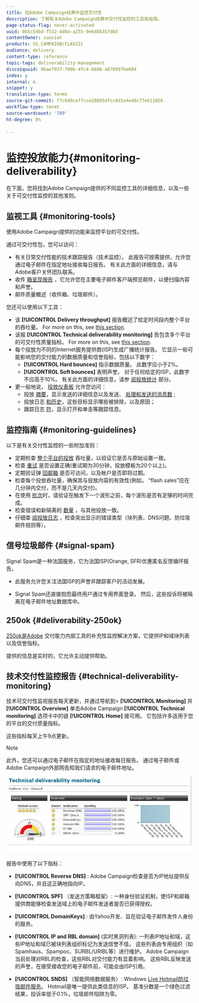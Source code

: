 ```yaml
---
title: 在Adobe Campaign经典中监控交付性
description: 了解有关Adobe Campaign经典中交付性监控的工具和指南。
page-status-flag: never-activated
uuid: 0b5c5dbd-f532-4d8a-a255-9e6d88357d8d
contentOwner: sauviat
products: SG_CAMPAIGN/CLASSIC
audience: delivery
content-type: reference
topic-tags: deliverability-management
discoiquuid: 0baef937-f00b-4fc4-8608-a870997be684
index: y
internal: n
snippet: y
translation-type: tm+mt
source-git-commit: f7c040ceffcce20805d7cc8d1e4e46c77e611056
workflow-type: tm+mt
source-wordcount: '789'
ht-degree: 0%

---
```



# 监控投放能力{#monitoring-deliverability}

在下面，您将找到Adobe Campaign提供的不同监控工具的详细信息，以及一些关于可交付性监控的其他准则。

## 监视工具 {#monitoring-tools}

使用Adobe Campaign提供的功能来监控平台的可交付性。

通过可交付性包，您可以访问：

* 有关日常交付性能的技术跟踪报告（技术监控）。 此报告可按需提供，允许您通过电子邮件在指定地址接收每日报告。 有关此方面的详细信息，请与Adobe客户关怀团队联系。
* 收件 [箱呈现报告](../../delivery/using/inbox-rendering.md) ，它允许您在主要电子邮件客户端预览邮件，以便扫描内容和声誉。
* 邮件质量概述（收件箱、垃圾邮件）。

您还可以使用以下工具：

* 该 **[!UICONTROL Delivery throughput]** 报告概述了给定时间段内整个平台的吞吐量。 For more on this, see [this section](../../reporting/using/global-reports.md#delivery-throughput).
* 该报 **[!UICONTROL Technical deliverability monitoring]** 告包含多个平台的可交付性质量指标。 For more on this, see [this section](#technical-deliverability-monitoring).
* 每个投放为不同的Internet服务提供商(ISP)生成广播统计报告。 它显示一些可能影响您的交付能力的数据质量和信誉指标，包括以下数字：
   * **[!UICONTROL Hard bounces]** 指示数据质量。 此数字应小于2%。
   * **[!UICONTROL Soft bounces]** 表明声誉。 对于任何给定的ISP，此数字不应高于10%。
   有关此方面的详细信息，请参 [阅投放统计](../../reporting/using/global-reports.md#delivery-statistics) 部分。
* 更一般地说， [投放仪表板](../../delivery/using/monitoring-a-delivery.md#delivery-dashboard) 允许您访问：
   * 投放 [摘要](../../delivery/using/monitoring-a-delivery.md#delivery-summary)，显示发送的详细信息以及发送、 [处理和发送的消息数](../../delivery/using/monitoring-a-delivery.md#number-of-messages-sent) ;
   * 投放日志 [和历史](../../delivery/using/monitoring-a-delivery.md#delivery-logs-and-history)，这些目标显示哪些被排除，以及原因；
   * 跟踪日志 [符](../../delivery/using/monitoring-a-delivery.md#tracking-logs)，显示打开和单击等跟踪信息。

## 监控指南 {#monitoring-guidelines}

以下是有关交付性监控的一些附加准则：

* 定期检查 [整个平台的投放](../../reporting/using/global-reports.md#delivery-throughput) 吞吐量，以验证它是否与原始设置一致。
* 检查 [重试](../../delivery/using/understanding-delivery-failures.md#retries-after-a-delivery-temporary-failure) 是否设置正确(重试期为30分钟，投放模板为20个以上)。
* 定期验证弹 [回邮箱](../../delivery/using/understanding-delivery-failures.md#bounce-mail-management) 是否可访问，以及帐户是否即将过期。
* 检查每个投放吞吐量，确保其与投放内容的有效性(例如， “flash sales”应在几分钟内交付，而不是几天内交付)。
* 在使用 [批次](../../delivery/using/steps-sending-the-delivery.md#sending-using-multiple-waves)时，请验证在触发下一个波形之前，每个波形是否有足够的时间完成。
* 检查错误和新隔离的 [数量](../../delivery/using/understanding-quarantine-management.md) ，与其他投放一致。
* 仔细查 [阅投放日志](../../delivery/using/monitoring-a-delivery.md#delivery-logs-and-history) ，检查突出显示的错误类型（块列表、DNS问题、防垃圾邮件规则等）。

## 信号垃圾邮件 {#signal-spam}

Signal Spam是一种法国服务，它为法国ISP(Orange, SFR)优惠匿名反馈循环报告。

* 此服务允许您关注法国ISP的声誉并跟踪客户的活动发展。

* Signal Spam还直接抱怨最终用户通过专用界面登录。 然后，这些投诉将被隔离在电子邮件地址数据库中。

## 250ok {#deliverability-250ok}

[250ok是Adobe](https://250ok.com/) 交付能力内部工具的补充性监控解决方案，它提供IP和域块列表以及信誉指标。

提供的信息是实时的，它允许主动提供帮助。

## 技术交付性监控报告 {#technical-deliverability-monitoring}

技术可交付性监视报告每天更新，并通过导航到> **[!UICONTROL Monitoring]** 并 **[!UICONTROL Overview]** 单击Adobe Campaign **[!UICONTROL Technical monitoring]** 选项卡中的链 **[!UICONTROL Home]** 接可用。 它包括许多适用于您的平台的交付质量指标。

这些指标每天上午9点更新。

>[!NOTE]
>
>此外，您还可以通过电子邮件在指定的地址接收每日报告。 通过电子邮件或Adobe Campaign外部网告知我们请求的电子邮件地址。

![](assets/s_tn_del_monitoring.png)

报告中使用了以下指标：

* **[!UICONTROL Reverse DNS]** : Adobe Campaign检查是否为IP地址提供反向DNS，并且这正确地指向IP。

* **[!UICONTROL SPF]** （发送方策略框架）: 一种身份验证机制，使ISP和邮箱提供商能够检查发送域上的电子邮件发送者是否已获得授权。

* **[!UICONTROL DomainKeys]** : 由Yahoo开发、旨在验证电子邮件发件人身份的服务。

* **[!UICONTROL IP and RBL domain]** (实时黑洞列表): 一列表IP地址和域，这些IP地址和域已被块列表组织标记为发送信誉不佳。 这些列表由专用组织（如Spamhaus、Spampoc、SURBL/URIBL等）进行维护。 Adobe Campaign当前处理对RBL的检查，这些RBL对交付能力有显着影响。 这些RBL反映发送的声誉，在接受接收您的电子邮件前，可能会由ISP引用。

* **[!UICONTROL SNDS]** （智能网络数据服务）: Windows [Live Hotmail防垃圾邮件服务](https://sendersupport.olc.protection.outlook.com/snds/FAQ.aspx)。 Hotmail是唯一提供此类信息的ISP。 基准分数是一个绿色过滤结果，投诉率低于0.1%，垃圾邮件陷阱为零。

<!--### Delivery Reports - Broadcast Statistics {#broadcast-statistics}

Each delivery will generate a broadcast statistics report when you open a delivery in the “Deliveries List”, which includes some reputation metrics that may impact your deliverability.-->
